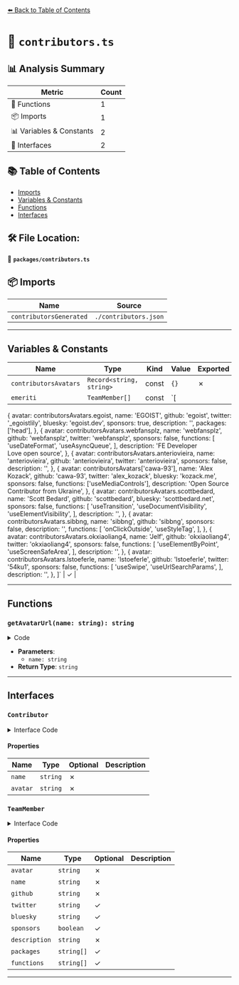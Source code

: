 [⬅️ Back to Table of Contents](../index.md)

# 📄 `contributors.ts`

## 📊 Analysis Summary

| Metric | Count |
|--------|-------|
| 🔧 Functions | 1 |
| 📦 Imports | 1 |
| 📊 Variables & Constants | 2 |
| 📐 Interfaces | 2 |

## 📚 Table of Contents

- [Imports](#imports)
- [Variables & Constants](#variables-constants)
- [Functions](#functions)
- [Interfaces](#interfaces)

## 🛠️ File Location:
📂 **`packages/contributors.ts`**

## 📦 Imports

| Name | Source |
|------|--------|
| `contributorsGenerated` | `./contributors.json` |


---

## Variables & Constants

| Name | Type | Kind | Value | Exported |
|------|------|------|-------|----------|
| `contributorsAvatars` | `Record<string, string>` | const | `{}` | ✗ |
| `emeriti` | `TeamMember[]` | const | `[
  {
    avatar: contributorsAvatars.egoist,
    name: 'EGOIST',
    github: 'egoist',
    twitter: '_egoistlily',
    bluesky: 'egoist.dev',
    sponsors: true,
    description: '',
    packages: ['head'],
  },
  {
    avatar: contributorsAvatars.webfansplz,
    name: 'webfansplz',
    github: 'webfansplz',
    twitter: 'webfansplz',
    sponsors: false,
    functions: [
      'useDateFormat',
      'useAsyncQueue',
    ],
    description: 'FE Developer<br>Love open source',
  },
  {
    avatar: contributorsAvatars.anteriovieira,
    name: 'anteriovieira',
    github: 'anteriovieira',
    twitter: 'anteriovieira',
    sponsors: false,
    description: '',
  },
  {
    avatar: contributorsAvatars['cawa-93'],
    name: 'Alex Kozack',
    github: 'cawa-93',
    twitter: 'alex_kozack',
    bluesky: 'kozack.me',
    sponsors: false,
    functions: ['useMediaControls'],
    description: 'Open Source Contributor from Ukraine',
  },
  {
    avatar: contributorsAvatars.scottbedard,
    name: 'Scott Bedard',
    github: 'scottbedard',
    bluesky: 'scottbedard.net',
    sponsors: false,
    functions: [
      'useTransition',
      'useDocumentVisibility',
      'useElementVisibility',
    ],
    description: '',
  },
  {
    avatar: contributorsAvatars.sibbng,
    name: 'sibbng',
    github: 'sibbng',
    sponsors: false,
    description: '',
    functions: [
      'onClickOutside',
      'useStyleTag',
    ],
  },
  {
    avatar: contributorsAvatars.okxiaoliang4,
    name: 'Jelf',
    github: 'okxiaoliang4',
    twitter: 'okxiaoliang4',
    sponsors: false,
    functions: [
      'useElementByPoint',
      'useScreenSafeArea',
    ],
    description: '',
  },
  {
    avatar: contributorsAvatars.lstoeferle,
    name: 'lstoeferle',
    github: 'lstoeferle',
    twitter: '54ku1',
    sponsors: false,
    functions: [
      'useSwipe',
      'useUrlSearchParams',
    ],
    description: '',
  },
]` | ✓ |


---

## Functions

### `getAvatarUrl(name: string): string`

<details><summary>Code</summary>

```ts
function getAvatarUrl(name: string) {
  return `https://avatars.githubusercontent.com/${name}?v=4`
}
```
</details>

- **Parameters**:
  - `name: string`
- **Return Type**: `string`

---

## Interfaces

### `Contributor`

<details><summary>Interface Code</summary>

```ts
export interface Contributor {
  name: string
  avatar: string
}
```
</details>

#### Properties

| Name | Type | Optional | Description |
|------|------|----------|-------------|
| `name` | `string` | ✗ |  |
| `avatar` | `string` | ✗ |  |

### `TeamMember`

<details><summary>Interface Code</summary>

```ts
export interface TeamMember {
  avatar: string
  name: string
  github: string
  twitter?: string
  bluesky?: string
  sponsors?: boolean
  description: string
  packages?: string[]
  functions?: string[]
}
```
</details>

#### Properties

| Name | Type | Optional | Description |
|------|------|----------|-------------|
| `avatar` | `string` | ✗ |  |
| `name` | `string` | ✗ |  |
| `github` | `string` | ✗ |  |
| `twitter` | `string` | ✓ |  |
| `bluesky` | `string` | ✓ |  |
| `sponsors` | `boolean` | ✓ |  |
| `description` | `string` | ✗ |  |
| `packages` | `string[]` | ✓ |  |
| `functions` | `string[]` | ✓ |  |


---